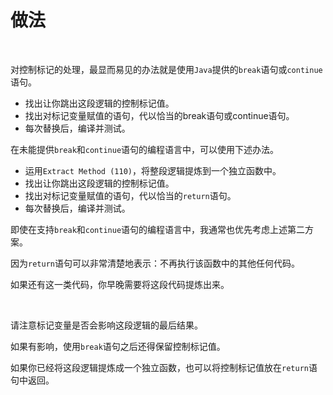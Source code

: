 # 做法

<br>

对控制标记的处理，最显而易见的办法就是使用`Java`提供的`break`语句或`continue`语句。

- 找出让你跳出这段逻辑的控制标记值。
- 找出对标记变量赋值的语句，代以恰当的break语句或continue语句。
- 每次替换后，编译并测试。

在未能提供`break`和`continue`语句的编程语言中，可以使用下述办法。

- 运用`Extract Method (110)`，将整段逻辑提炼到一个独立函数中。
- 找出让你跳出这段逻辑的控制标记值。
- 找出对标记变量赋值的语句，代以恰当的`return`语句。
- 每次替换后，编译并测试。

即使在支持`break`和`continue`语句的编程语言中，我通常也优先考虑上述第二方案。

因为`return`语句可以非常清楚地表示：不再执行该函数中的其他任何代码。

如果还有这一类代码，你早晚需要将这段代码提炼出来。

<br>

请注意标记变量是否会影响这段逻辑的最后结果。

如果有影响，使用`break`语句之后还得保留控制标记值。

如果你已经将这段逻辑提炼成一个独立函数，也可以将控制标记值放在`return`语句中返回。

<br>

